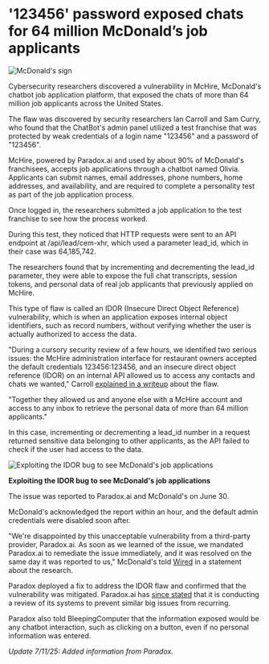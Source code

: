 # '123456' password exposed chats for 64 million McDonald’s job applicants

![McDonald's sign](https://www.bleepstatic.com/content/hl-images/2024/03/15/mcdonalds-sign.jpg)

Cybersecurity researchers discovered a vulnerability in McHire, McDonald's chatbot job application platform, that exposed the chats of more than 64 million job applicants across the United States.

The flaw was discovered by security researchers Ian Carroll and Sam Curry, who found that the ChatBot's admin panel utilized a test franchise that was protected by weak credentials of a login name "123456" and a password of "123456".

McHire, powered by Paradox.ai and used by about 90% of McDonald's franchisees, accepts job applications through a chatbot named Olivia. Applicants can submit names, email addresses, phone numbers, home addresses, and availability, and are required to complete a personality test as part of the job application process.

Once logged in, the researchers submitted a job application to the test franchise to see how the process worked.

During this test, they noticed that HTTP requests were sent to an API endpoint at /api/lead/cem-xhr, which used a parameter lead_id, which in their case was 64,185,742.

The researchers found that by incrementing and decrementing the lead_id parameter, they were able to expose the full chat transcripts, session tokens, and personal data of real job applicants that previously applied on McHire.

This type of flaw is called an IDOR (Insecure Direct Object Reference) vulnerability, which is when an application exposes internal object identifiers, such as record numbers, without verifying whether the user is actually authorized to access the data.

"During a cursory security review of a few hours, we identified two serious issues: the McHire administration interface for restaurant owners accepted the default credentials 123456:123456, and an insecure direct object reference (IDOR) on an internal API allowed us to access any contacts and chats we wanted," Carroll [explained in a writeup](https://ian.sh/mcdonalds) about the flaw.

"Together they allowed us and anyone else with a McHire account and access to any inbox to retrieve the personal data of more than 64 million applicants."

In this case, incrementing or decrementing a lead_id number in a request returned sensitive data belonging to other applicants, as the API failed to check if the user had access to the data.

![Exploiting the IDOR bug to see McDonald's job applications](https://www.bleepstatic.com/images/news/security/m/mchire/idor-vulnerability/mchire-idor.jpg)

**Exploiting the IDOR bug to see McDonald's job applications**

The issue was reported to Paradox.ai and McDonald's on June 30.

McDonald's acknowledged the report within an hour, and the default admin credentials were disabled soon after.

"We're disappointed by this unacceptable vulnerability from a third-party provider, Paradox.ai. As soon as we learned of the issue, we mandated Paradox.ai to remediate the issue immediately, and it was resolved on the same day it was reported to us," McDonald's told [Wired](https://www.wired.com/story/mcdonalds-ai-hiring-chat-bot-paradoxai/) in a statement about the research.

Paradox deployed a fix to address the IDOR flaw and confirmed that the vulnerability was mitigated. Paradox.ai has [since stated](https://www.paradox.ai/blog/responsible-security-update) that it is conducting a review of its systems to prevent similar big issues from recurring.

Paradox also told BleepingComputer that the information exposed would be any chatbot interaction, such as clicking on a button, even if no personal information was entered.

_Update 7/11/25: Added information from Paradox._